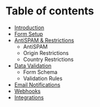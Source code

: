 # Table of contents

-   [Introduction](README.md)
-   [Form Setup](basics.md)
-   [AntiSPAM & Restrictions](antispam.md)
    -   AntiSPAM
    -   Origin Restrictions
    -   Country Restrictions
-   [Data Validation](validation.md)
    -   Form Schema
    -   Validation Rules
-   [Email Notifications](email.md)
-   [Webhooks](webhooks.md)
-   [Integrations](integrations.md)
